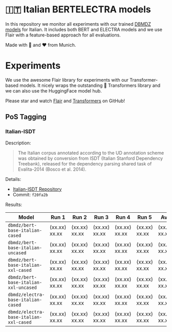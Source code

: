 # 🇮🇹 Italian BERTELECTRA models

In this repository we monitor all experiments with our trained [DBMDZ models](https://github.com/dbmdz/berts)
for Italian. It includes both BERT and ELECTRA models and we use Flair with a feature-based approach
for all evaluations.

Made with 🤗 and ❤️ from Munich.

# Experiments

We use the awesome Flair library for experiments with our Transformer-based models.
It nicely wraps the outstanding 🤗 Transformers library and we can also use the
HuggingFace model hub.

Please star and watch [Flair](https://github.com/flairNLP/flair) and [Transformers](https://github.com/huggingface/transformers)
on GitHub!

## PoS Tagging

### Italian-ISDT

Description:

> The Italian corpus annotated according to the UD annotation scheme was obtained by conversion
> from ISDT (Italian Stanford Dependency Treebank), released for the dependency parsing shared
> task of Evalita-2014 (Bosco et al. 2014).

Details:

* [Italian-ISDT Repository](https://github.com/UniversalDependencies/UD_Italian-ISDT)
* Commit: `f20fa2b`

Results:

| Model                                  | Run 1         | Run 2         | Run 3         | Run 4         | Run 5         | Avg.
| -------------------------------------- | ------------- | ------------- | ------------- | ------------- | ------------- | ------------- |
| `dbmdz/bert-base-italian-cased`        | (xx.xx) xx.xx | (xx.xx) xx.xx | (xx.xx) xx.xx | (xx.xx) xx.xx | (xx.xx) xx.xx | (xx.xx) xx.xx |
| `dbmdz/bert-base-italian-uncased`      | (xx.xx) xx.xx | (xx.xx) xx.xx | (xx.xx) xx.xx | (xx.xx) xx.xx | (xx.xx) xx.xx | (xx.xx) xx.xx |
| `dbmdz/bert-base-italian-xxl-cased`    | (xx.xx) xx.xx | (xx.xx) xx.xx | (xx.xx) xx.xx | (xx.xx) xx.xx | (xx.xx) xx.xx | (xx.xx) xx.xx |
| `dbmdz/bert-base-italian-xxl-uncased`  | (xx.xx) xx.xx | (xx.xx) xx.xx | (xx.xx) xx.xx | (xx.xx) xx.xx | (xx.xx) xx.xx | (xx.xx) xx.xx |
| `dbmdz/electra-base-italian-cased`     | (xx.xx) xx.xx | (xx.xx) xx.xx | (xx.xx) xx.xx | (xx.xx) xx.xx | (xx.xx) xx.xx | (xx.xx) xx.xx |
| `dbmdz/electra-base-italian-xxl-cased` | (xx.xx) xx.xx | (xx.xx) xx.xx | (xx.xx) xx.xx | (xx.xx) xx.xx | (xx.xx) xx.xx | (xx.xx) xx.xx |